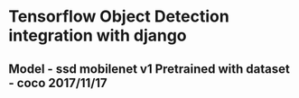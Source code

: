 # Tensorflow Object Detection integration with django
Model - ssd mobilenet v1
Pretrained with dataset - coco 2017/11/17
----------------------------------------------------------------

